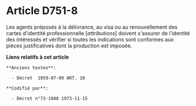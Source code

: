 # Article D751-8

Les agents préposés à la délivrance, au visa ou au renouvellement des cartes d'identité professionnelle [*attributions*]
doivent s'assurer de l'identité des intéressés et vérifier si toutes les indications sont conformes aux pièces justificatives
dont la production est imposée.

**Liens relatifs à cet article**

	**Anciens textes**:

	  - Décret  1959-07-09 ART. 10

	**Codifié par**:

	  - Décret n°73-1048 1973-11-15
